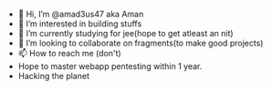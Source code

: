 - 👋 Hi, I’m @amad3us47 aka Aman 
- 👀 I’m interested in building stuffs 
- 🌱 I’m currently studying for jee(hope to get atleast an nit)
- 💞️ I’m looking to collaborate on fragments(to make good projects)
- 📫 How to reach me (don't)
- Hope to master webapp pentesting within 1 year.
- Hacking the planet
<!---
amad3us47/amad3us47 is a ✨ special ✨ repository because its `README.md` (this file) appears on your GitHub profile.
You can click the Preview link to take a look at your changes.
--->
